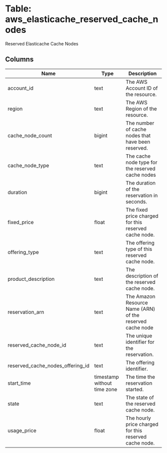 
# Table: aws_elasticache_reserved_cache_nodes
Reserved Elasticache Cache Nodes
## Columns
| Name        | Type           | Description  |
| ------------- | ------------- | -----  |
|account_id|text|The AWS Account ID of the resource.|
|region|text|The AWS Region of the resource.|
|cache_node_count|bigint|The number of cache nodes that have been reserved.|
|cache_node_type|text|The cache node type for the reserved cache nodes|
|duration|bigint|The duration of the reservation in seconds.|
|fixed_price|float|The fixed price charged for this reserved cache node.|
|offering_type|text|The offering type of this reserved cache node.|
|product_description|text|The description of the reserved cache node.|
|reservation_arn|text|The Amazon Resource Name (ARN) of the reserved cache node|
|reserved_cache_node_id|text|The unique identifier for the reservation.|
|reserved_cache_nodes_offering_id|text|The offering identifier.|
|start_time|timestamp without time zone|The time the reservation started.|
|state|text|The state of the reserved cache node.|
|usage_price|float|The hourly price charged for this reserved cache node.|

